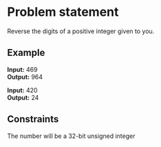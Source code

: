 # Problem statement
Reverse the digits of a positive integer given to you.
## Example
**Input:** 469\
**Output:** 964

**Input:** 420\
**Output:** 24

## Constraints
The number will be a 32-bit unsigned integer 